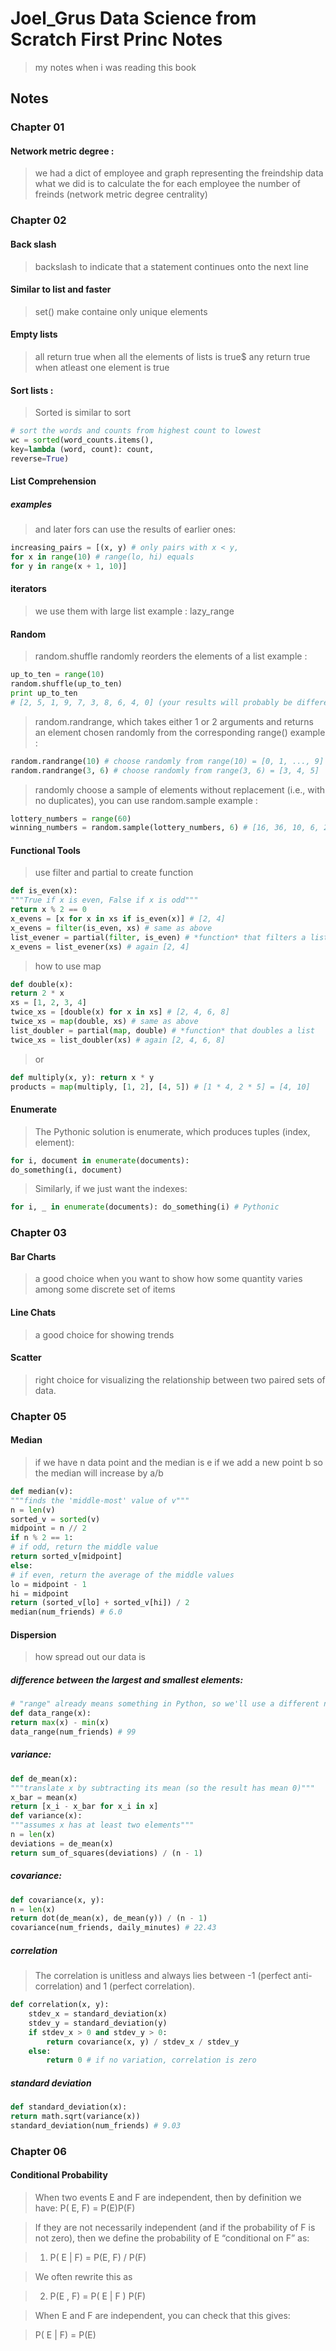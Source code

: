 # Joel_Grus Data Science from Scratch First Princ Notes
> my notes when i was reading this book

## Notes
### Chapter 01
#### Network metric degree : 
> we had a dict of employee and graph representing the  freindship data what we did is to calculate the for each  employee the number of freinds (network metric degree
centrality)
### Chapter 02
#### Back slash
>backslash to indicate that a statement continues onto the next line
#### Similar to list and faster 
> set() make containe only unique elements

#### Empty lists 
> all return true when all the elements of lists is true$
> any return true when atleast one element  is true

#### Sort lists : 
>Sorted is similar to sort

```python
# sort the words and counts from highest count to lowest
wc = sorted(word_counts.items(),
key=lambda (word, count): count,
reverse=True)
```

#### List Comprehension
##### examples
>and later fors can use the results of earlier ones:
```python
increasing_pairs = [(x, y) # only pairs with x < y,
for x in range(10) # range(lo, hi) equals
for y in range(x + 1, 10)]
```
#### iterators
> we use them with large list example : lazy_range

#### Random
> random.shuffle randomly reorders the elements of a list example :
``` python 
up_to_ten = range(10)
random.shuffle(up_to_ten)
print up_to_ten
# [2, 5, 1, 9, 7, 3, 8, 6, 4, 0] (your results will probably be different)

```

> random.randrange, which takes either 1 or 2 arguments and returns
an element chosen randomly from the corresponding range() example :
``` python
random.randrange(10) # choose randomly from range(10) = [0, 1, ..., 9]
random.randrange(3, 6) # choose randomly from range(3, 6) = [3, 4, 5]
```

>randomly choose a sample of elements without replacement (i.e., with
no duplicates), you can use random.sample example :  
```python
lottery_numbers = range(60)
winning_numbers = random.sample(lottery_numbers, 6) # [16, 36, 10, 6, 25, 9]
```

#### Functional Tools
> use filter and partial to create function
```python
def is_even(x):
"""True if x is even, False if x is odd"""
return x % 2 == 0
x_evens = [x for x in xs if is_even(x)] # [2, 4]
x_evens = filter(is_even, xs) # same as above
list_evener = partial(filter, is_even) # *function* that filters a list
x_evens = list_evener(xs) # again [2, 4]
```

> how to use map 
```python
def double(x):
return 2 * x
xs = [1, 2, 3, 4]
twice_xs = [double(x) for x in xs] # [2, 4, 6, 8]
twice_xs = map(double, xs) # same as above
list_doubler = partial(map, double) # *function* that doubles a list
twice_xs = list_doubler(xs) # again [2, 4, 6, 8]
```

>or
```python
def multiply(x, y): return x * y
products = map(multiply, [1, 2], [4, 5]) # [1 * 4, 2 * 5] = [4, 10]
```

#### Enumerate
> The Pythonic solution is enumerate, which produces tuples (index, element):

```python
for i, document in enumerate(documents):
do_something(i, document)
```

>Similarly, if we just want the indexes:

```python
for i, _ in enumerate(documents): do_something(i) # Pythonic
```

### Chapter 03
#### Bar Charts
>a good choice when you want to show how some quantity varies among
some discrete set of items
#### Line Chats 
> a good choice for showing trends
#### Scatter
>right choice for visualizing the relationship between two paired sets of
data.
### Chapter 05
#### Median
> if we have n data point and the median is e if we add a new point b 
so the median will increase by a/b
```python
def median(v):
"""finds the 'middle-most' value of v"""
n = len(v)
sorted_v = sorted(v)
midpoint = n // 2
if n % 2 == 1:
# if odd, return the middle value
return sorted_v[midpoint]
else:
# if even, return the average of the middle values
lo = midpoint - 1
hi = midpoint
return (sorted_v[lo] + sorted_v[hi]) / 2
median(num_friends) # 6.0
```
#### Dispersion
>how spread out our data is
##### difference between the largest and smallest elements:
```python
# "range" already means something in Python, so we'll use a different name
def data_range(x):
return max(x) - min(x)
data_range(num_friends) # 99
```
##### variance:

```python
def de_mean(x):
"""translate x by subtracting its mean (so the result has mean 0)"""
x_bar = mean(x)
return [x_i - x_bar for x_i in x]
def variance(x):
"""assumes x has at least two elements"""
n = len(x)
deviations = de_mean(x)
return sum_of_squares(deviations) / (n - 1)
```

##### covariance:
```python
def covariance(x, y):
n = len(x)
return dot(de_mean(x), de_mean(y)) / (n - 1)
covariance(num_friends, daily_minutes) # 22.43
```
##### correlation
>The correlation is unitless and always lies between -1 (perfect anti-correlation) and 1
(perfect correlation).
```python
def correlation(x, y):
    stdev_x = standard_deviation(x)
    stdev_y = standard_deviation(y)
    if stdev_x > 0 and stdev_y > 0:
        return covariance(x, y) / stdev_x / stdev_y
    else:
        return 0 # if no variation, correlation is zero
```

##### standard deviation
```python
def standard_deviation(x):
return math.sqrt(variance(x))
standard_deviation(num_friends) # 9.03
```
### Chapter 06
#### Conditional Probability
>When two events E and F are independent, then by definition we have:
>P( E, F) = P(E)P(F)

>If they are not necessarily independent (and if the probability of F is not zero), then we
define the probability of E “conditional on F” as:

> 1)  P( E | F) = P(E, F) / P(F)

>  We often rewrite this as

> 2) P(E , F) = P( E | F ) P(F)

>When E and F are independent, you can check that this gives:

>   P( E | F) = P(E)



